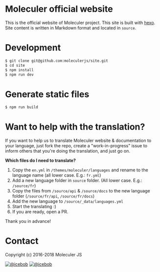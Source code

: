 # Moleculer official website

This is the official website of Moleculer project. This site is built with [hexo](https://hexo.io/). Site content is written in Markdown format and located in `source`.

# Development

```bash
$ git clone git@github.com:moleculerjs/site.git
$ cd site
$ npm install
$ npm run dev
```

# Generate static files

```bash
$ npm run build
```

# Want to help with the translation?

If you want to help us to translate Moleculer website & documentation to your language, just fork the repo, create a "work-in-progress" issue to inform others that you're doing the translation, and just go on.

**Which files do I need to translate?**
1. Copy the `en.yml` in `/themes/moleculer/languages` and rename to the language name (all lower case. E.g.: `fr.yml`)
2. Add a new language folder in `source` folder. (All lower case. E.g.: `/source/fr`)
3. Copy the files from `/source/api` & `/source/docs` to the new language folder (`/source/fr/api`, `/source/fr/docs`)
4. Add the new language to `/source/_data/languages.yml`
5. Start the translating :)
6. If you are ready, open a PR.

Thank you in advance!

# Contact
Copyright (c) 2016-2018 Moleculer JS

[![@icebob](https://img.shields.io/badge/github-moleculerjs-green.svg)](https://github.com/moleculerjs) [![@icebob](https://img.shields.io/badge/twitter-MoleculerJS-blue.svg)](https://twitter.com/MoleculerJS)
